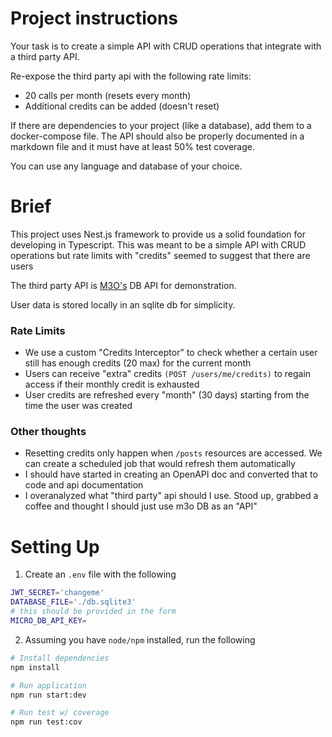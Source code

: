 # Project instructions
Your task is to create a simple API with CRUD operations that integrate with a third party API.

Re-expose the third party api with the following rate limits:
- 20 calls per month (resets every month)
- Additional credits can be added (doesn't reset)

If there are dependencies to your project (like a database), add them to a docker-compose file.
The API should also be properly documented in a markdown file and it must have at least 50% test coverage.

You can use any language and database of your choice.

# Brief

This project uses Nest.js framework to provide us a solid foundation for developing in Typescript.
This was meant to be a simple API with CRUD operations but rate limits with "credits" seemed to suggest that there are users

The third party API is [M3O's](https://m3o.com) DB API for demonstration.

User data is stored locally in an sqlite db for simplicity.

### Rate Limits
- We use a custom "Credits Interceptor" to check whether a certain user still has enough credits (20 max) for the current month
- Users can receive "extra" credits `(POST /users/me/credits)` to regain access if their monthly credit is exhausted
- User credits are refreshed every "month" (30 days) starting from the time the user was created

### Other thoughts
- Resetting credits only happen when `/posts` resources are accessed. We can create a scheduled job that would refresh them automatically
- I should have started in creating an OpenAPI doc and converted that to code and api documentation
- I overanalyzed what "third party" api should I use. Stood up, grabbed a coffee and thought I should just use m3o DB as an "API"

# Setting Up

1. Create an `.env` file with the following

```bash
JWT_SECRET='changeme'
DATABASE_FILE='./db.sqlite3'
# this should be provided in the form
MICRO_DB_API_KEY=
```

2. Assuming you have `node/npm` installed, run the following

```bash
# Install dependencies
npm install

# Run application
npm run start:dev

# Run test w/ coverage
npm run test:cov
```
